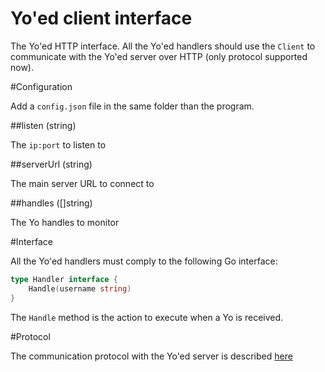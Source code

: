 Yo'ed client interface
=====================

The Yo'ed HTTP interface.
All the Yo'ed handlers should use the `Client` to communicate with the Yo'ed server over HTTP (only protocol supported now).

#Configuration

Add a `config.json` file in the same folder than the program.

##listen (string)

The `ip:port` to listen to

##serverUrl (string)

The main server URL to connect to

##handles ([]string)

The Yo handles to monitor

#Interface
 
All the Yo'ed handlers must comply to the following Go interface:

````go
type Handler interface {
	Handle(username string)
}
````

The `Handle` method is the action to execute when a Yo is received.

#Protocol

The communication protocol with the Yo'ed server is described [here](https://github.com/yoed/yoed-server/blob/master/README.md#protocol)
